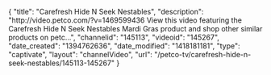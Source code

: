 {
    "title": "Carefresh Hide N Seek Nestables",
    "description": "http:\/\/video.petco.com\/?v=1469599436 View this video featuring the Carefresh Hide N Seek Nestables Mardi Gras product and shop other similar products on petc...",
    "channelid": "145113",
    "videoid": "145267",
    "date_created": "1394762636",
    "date_modified": "1418181181",
    "type": "captivate",
    "layout": "channelVideo",
    "url": "\/petco-tv\/carefresh-hide-n-seek-nestables\/145113-145267"
}